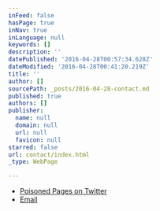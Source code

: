 ```yaml
---
inFeed: false
hasPage: true
inNav: true
inLanguage: null
keywords: []
description: ''
datePublished: '2016-04-28T00:57:34.628Z'
dateModified: '2016-04-28T00:41:20.219Z'
title: ''
author: []
sourcePath: _posts/2016-04-28-contact.md
published: true
authors: []
publisher:
  name: null
  domain: null
  url: null
  favicon: null
starred: false
url: contact/index.html
_type: WebPage

---
```

* [Poisoned Pages on Twitter][0]
* [Email][1]

[0]: https://twitter.com/poisonedpages
[1]: mailto:contact@poisonedpages.com